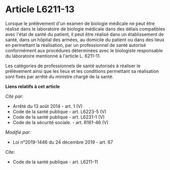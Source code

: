 # Article L6211-13

Lorsque le prélèvement d'un examen de biologie médicale ne peut être réalisé dans le laboratoire de biologie médicale dans
des délais compatibles avec l'état de santé du patient, il peut être réalisé dans un établissement de santé, dans un hôpital
des armées, au domicile du patient ou dans des lieux en permettant la réalisation, par un professionnel de santé autorisé
conformément aux procédures déterminées avec le biologiste responsable du laboratoire mentionné à l'article L. 6211-11.

Les catégories de professionnels de santé autorisés à réaliser le prélèvement ainsi que les lieux et les conditions
permettant sa réalisation sont fixés par arrêté du ministre chargé de la santé.

**Liens relatifs à cet article**

_Cité par_:

  - Arrêté du 13 août 2014 - art. 1 (V)
  - Code de la santé publique - art. L6223-5 (V)
  - Code de la santé publique - art. L6231-1 (V)
  - Code de la sécurité sociale. - art. R161-46 (V)

_Modifié par_:

  - Loi n°2019-1446 du 24 décembre 2019 - art. 67

_Cite_:

  - Code de la santé publique - art. L6211-11
